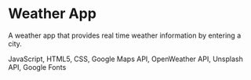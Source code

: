 # Weather App

A weather app that provides real time weather information by entering a city.

JavaScript, HTML5, CSS, Google Maps API, OpenWeather API, Unsplash API, Google Fonts
